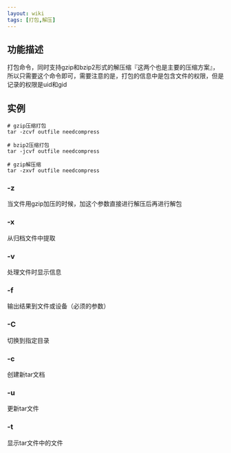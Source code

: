 ```yaml
---
layout: wiki
tags: [打包,解压]
---
```


## 功能描述

打包命令，同时支持gzip和bzip2形式的解压缩『这两个也是主要的压缩方案』，所以只需要这个命令即可，需要注意的是，打包的信息中是包含文件的权限，但是记录的权限是uid和gid

## 实例

```shell
# gzip压缩打包
tar -zcvf outfile needcompress

# bzip2压缩打包
tar -jcvf outfile needcompress

# gzip解压缩
tar -zxvf outfile needcompress
```

### -z

当文件用gzip加压的时候，加这个参数直接进行解压后再进行解包

### -x

从归档文件中提取

### -v

处理文件时显示信息

### -f

输出结果到文件或设备（必须的参数）

### -C

切换到指定目录

### -c

创建新tar文档

### -u

更新tar文件

### -t

显示tar文件中的文件

